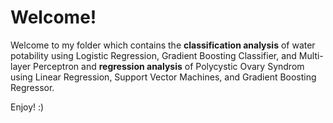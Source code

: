 # Welcome!

Welcome to my folder which contains the **classification analysis** of water potability using 
Logistic Regression, Gradient Boosting Classifier, and Multi-layer Perceptron and **regression analysis** of Polycystic Ovary Syndrom using Linear Regression, Support Vector Machines, and Gradient Boosting Regressor.

Enjoy! :)



